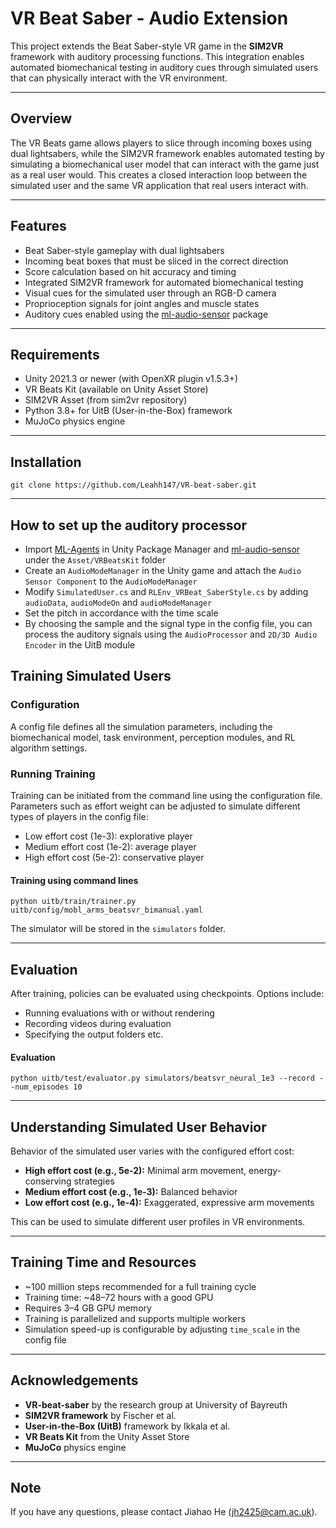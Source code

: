 # VR Beat Saber - Audio Extension

This project extends the Beat Saber-style VR game in the **SIM2VR** framework with auditory processing functions. This integration enables automated biomechanical testing in auditory cues through simulated users that can physically interact with the VR environment.

---

## Overview

The VR Beats game allows players to slice through incoming boxes using dual lightsabers, while the SIM2VR framework enables automated testing by simulating a biomechanical user model that can interact with the game just as a real user would. This creates a closed interaction loop between the simulated user and the same VR application that real users interact with.



---

## Features

- Beat Saber-style gameplay with dual lightsabers  
- Incoming beat boxes that must be sliced in the correct direction  
- Score calculation based on hit accuracy and timing  
- Integrated SIM2VR framework for automated biomechanical testing  
- Visual cues for the simulated user through an RGB-D camera  
- Proprioception signals for joint angles and muscle states
- Auditory cues enabled using the [ml-audio-sensor](https://github.com/mbaske/ml-audio-sensor) package

---

## Requirements

- Unity 2021.3 or newer (with OpenXR plugin v1.5.3+)  
- VR Beats Kit (available on Unity Asset Store)  
- SIM2VR Asset (from sim2vr repository)  
- Python 3.8+ for UitB (User-in-the-Box) framework  
- MuJoCo physics engine  

---

## Installation
```
git clone https://github.com/Leahh147/VR-beat-saber.git
```

---

## How to set up the auditory processor
- Import [ML-Agents](https://docs.unity3d.com/Packages/com.unity.ml-agents@3.0/manual/) in Unity Package Manager and [ml-audio-sensor](https://github.com/mbaske/ml-audio-sensor) under the `Asset/VRBeatsKit` folder
- Create an `AudioModeManager` in the Unity game and attach the `Audio Sensor Component` to the `AudioModeManager`
- Modify `SimulatedUser.cs` and `RLEnv_VRBeat_SaberStyle.cs` by adding `audioData`, `audioModeOn` and `audioModeManager`
- Set the pitch in accordance with the time scale
- By choosing the sample and the signal type in the config file, you can process the auditory signals using the `AudioProcessor` and `2D/3D Audio Encoder` in the UitB module

## Training Simulated Users

### Configuration

A config file defines all the simulation parameters, including the biomechanical model, task environment, perception modules, and RL algorithm settings.

### Running Training

Training can be initiated from the command line using the configuration file. Parameters such as effort weight can be adjusted to simulate different types of players in the config file:

- Low effort cost (1e-3): explorative player  
- Medium effort cost (1e-2): average player  
- High effort cost (5e-2): conservative player

#### Training using command lines
```
python uitb/train/trainer.py uitb/config/mobl_arms_beatsvr_bimanual.yaml
```
The simulator will be stored in the `simulators` folder.

---

## Evaluation

After training, policies can be evaluated using checkpoints. Options include:

- Running evaluations with or without rendering  
- Recording videos during evaluation
- Specifying the output folders etc.

#### Evaluation
```
python uitb/test/evaluator.py simulators/beatsvr_neural_1e3 --record --num_episodes 10
```

---

## Understanding Simulated User Behavior

Behavior of the simulated user varies with the configured effort cost:

- **High effort cost (e.g., 5e-2):** Minimal arm movement, energy-conserving strategies  
- **Medium effort cost (e.g., 1e-3):** Balanced behavior  
- **Low effort cost (e.g., 1e-4):** Exaggerated, expressive arm movements  

This can be used to simulate different user profiles in VR environments.

---

## Training Time and Resources

- ~100 million steps recommended for a full training cycle  
- Training time: ~48–72 hours with a good GPU  
- Requires 3–4 GB GPU memory  
- Training is parallelized and supports multiple workers  
- Simulation speed-up is configurable by adjusting `time_scale` in the config file

---

## Acknowledgements
- **VR-beat-saber** by the research group at University of Bayreuth
- **SIM2VR framework** by Fischer et al.  
- **User-in-the-Box (UitB)** framework by Ikkala et al.  
- **VR Beats Kit** from the Unity Asset Store  
- **MuJoCo** physics engine

---

## Note
If you have any questions, please contact Jiahao He (jh2425@cam.ac.uk).
